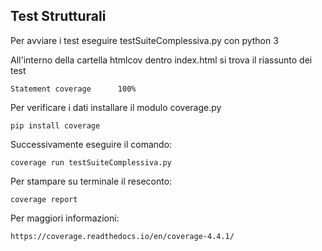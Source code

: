 ## Test Strutturali


Per avviare i test eseguire testSuiteComplessiva.py con python 3


All'interno della cartella htmlcov dentro index.html si trova il riassunto dei test

	Statement coverage		100%
	

Per verificare i dati installare il modulo coverage.py
	
	pip install coverage
	
	
Successivamente eseguire il comando:

	coverage run testSuiteComplessiva.py
	
	
Per stampare su terminale il reseconto:

	coverage report
	
	
Per maggiori informazioni:

	https://coverage.readthedocs.io/en/coverage-4.4.1/